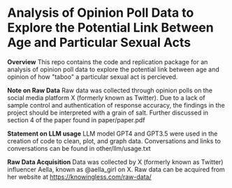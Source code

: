 # Analysis of Opinion Poll Data to Explore the Potential Link Between Age and Particular Sexual Acts

**Overview**
This repo contains the code and replication package for an analysis of opinion poll data to explore the potential link between age and opinion of how "taboo" a particular sexual act is percieved.

**Note on Raw Data**
Raw data was collected through opinion polls on the social media platform X (formerly known as Twitter). Due to a lack of sample control and authentication of response accuracy, the findings in the project should be interpreted with a grain of salt. Further discussed in section 4 of the paper found in paper/paper.pdf

**Statement on LLM usage**
LLM model GPT4 and GPT3.5 were used in the creation of code to clean, plot, and graph data. Conversations and links to conversations can be found in other/llm/usage.txt

**Raw Data Acquisition**
Data was collected by X (formerly known as Twitter) influencer Aella, known as @aella_girl on X. Raw data can be acquired from her website at https://knowingless.com/raw-data/
